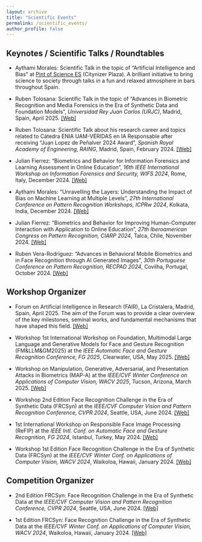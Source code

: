 ```yaml
---
layout: archive
title: "Scientific Events"
permalink: /scientific_events/
author_profile: false
---
```


Keynotes / Scientific Talks / Roundtables
-----

- Aythami Morales: Scientific Talk in the topic of “Artificial Intelligence and Bias” at <a href="https://pintofscience.es/">Pint of Science ES</a> (Citynizer Plaza). A brilliant initiative to bring science to society through talks in a fun and relaxed atmosphere in bars throughout Spain.

- Ruben Tolosana: Scientific Talk in the topic of “Advances in Biometric Recognition and Media Forensics in the Era of Synthetic Data and Foundation Models”, *Universidad Rey Juan Carlos (URJC)*, Madrid, Spain, April 2025. <a href="https://en.urjc.es/">[Web]</a>

- Ruben Tolosana: Scientific Talk about his research career and topics related to Cátedra ENIA UAM-VERIDAS en IA Responsable after receiving “Juan Lopez de Peñalver 2024 Award”, *Spanish Royal Academy of Engineering, RAING*, Madrid, Spain, February 2024. <a href="https://www.raing.es/comunicacion/actos/premios-y-distinciones/premios-jovenes-investigadores/premios-jovenes-investigadores-2024/">[Web]</a>

- Julian Fierrez: “Biometrics and Behavior for Information Forensics and Learning Assessment in Online Education”, *16th IEEE International Workshop on Information Forensics and Security, WIFS 2024*, Rome, Italy, December 2024. <a href="https://wifs2024.uniroma3.it/?page_id=173">[Web]</a>

- Aythami Morales: “Unravelling the Layers: Understanding the Impact of Bias on Machine Learning at Multiple Levels”, *27th International Conference on Pattern Recognition Workshops, ICPRw 2024*, Kolkata, India, December 2024. <a href="https://sites.google.com/view/icpr2024-fairbio">[Web]</a>

- Julian Fierrez: “Biometrics and Behavior for Improving Human-Computer Interaction with Application to Online Education”, *27th Iberoamerican Congress on Pattern Recognition, CIARP 2024*, Talca, Chile, November 2024. <a href="http://www.ciarp24.org/">[Web]</a>

- Ruben Vera-Rodriguez: “Advances in Behavioral Mobile Biometrics and in Face Recognition through AI Generated Images”, *30th Portuguese Conference on Pattern Recognition, RECPAD 2024*, Covilha, Portugal, October 2024. <a href="https://recpad2024.web.app/">[Web]</a>

Workshop Organizer
-----

- Forum on Artificial Intelligence in Research (FAIR), La Cristalera, Madrid, Spain, April 2025. The aim of the Forum was to provide a clear overview of the key milestones, seminal works, and fundamental mechanisms that have shaped this field. <a href="https://statics.teams.cdn.office.net/evergreen-assets/safelinks/1/atp-safelinks.html">[Web]</a>

- Workshop 1st International Workshop on Foundation, Multimodal Large Language and Generative Models for Face and Gesture Recognition (FM&LLM&GM2025) at the *IEEE Automatic Face and Gesture Recognition Conference, FG 2025*, Clearwater, USA, May 2025. <a href="https://sites.google.com/view/fmllmgm-fg25">[Web]</a>

- Workshop on Manipulation, Generative, Adversarial, and Presentation Attacks in Biometrics (MAP-A) at the *IEEE/CVF Winter Conference on Applications of Computer Vision, WACV 2025*, Tucson, Arizona, March 2025. <a href="https://sites.google.com/view/wacv2025-map-a/home">[Web]</a>

- Workshop 2nd Edition Face Recognition Challenge in the Era of Synthetic Data (FRCSyn) at the *IEEE/CVF Computer Vision and Pattern Recognition Conference, CVPR 2024*, Seattle, USA, June 2024. <a href="https://frcsyn.github.io/CVPR2024.html">[Web]</a>

- 1st International Workshop on Responsible Face Image Processing (ReFIP) at the *IEEE Intl. Conf. on Automatic Face and Gesture Recognition, FG 2024*, Istanbul, Turkey, May 2024. <a href="https://responsiblefaceimageprocessing.github.io/fg2024/">[Web]</a>

- Workshop 1st Edition Face Recognition Challenge in the Era of Synthetic Data (FRCSyn) at the *IEEE/CVF Winter Conf. on Applications of Computer Vision, WACV 2024*, Waikoloa, Hawaii, January 2024. <a href="https://frcsyn.github.io/WACV2024.html">[Web]</a>

Competition Organizer
-----

- 2nd Edition FRCSyn: Face Recognition Challenge in the Era of Synthetic Data at the *IEEE/CVF Computer Vision and Pattern Recognition Conference, CVPR 2024*, Seattle, USA, June 2024. <a href="https://codalab.lisn.upsaclay.fr/competitions/16970">[Web]</a>

- 1st Edition FRCSyn: Face Recognition Challenge in the Era of Synthetic Data at the *IEEE/CVF Winter Conf. on Applications of Computer Vision, WACV 2024*, Waikoloa, Hawaii, January 2024. <a href="https://codalab.lisn.upsaclay.fr/competitions/15485">[Web]</a>